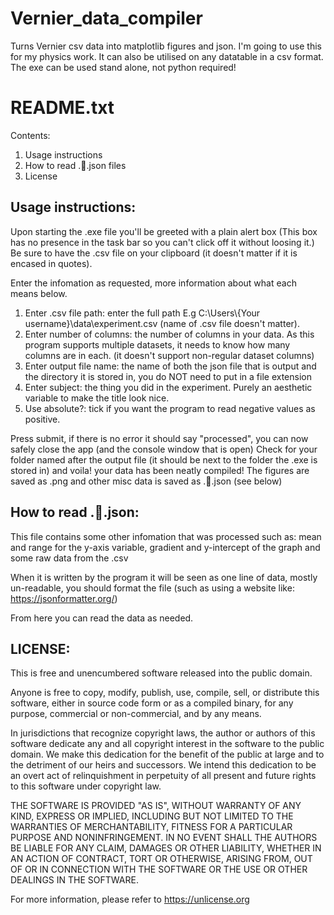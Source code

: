 # Vernier_data_compiler
Turns Vernier csv data into matplotlib figures and json. I'm going to use this for my physics work. It can also be utilised on any datatable in a csv format. The exe can be used stand alone, not python required!

# README.txt
Contents:
1. Usage instructions
2. How to read .🧪.json files
3. License


## Usage instructions:
Upon starting the .exe file you'll be greeted with a plain alert box (This box has no presence in the task bar so you can't click off it without loosing it.) Be sure to have the .csv file on your clipboard (it doesn't matter if it is encased in quotes).

Enter the infomation as requested, more information about what each means below.
1. Enter .csv file path: enter the full path E.g C:\\Users\\{Your username}\\data\\experiment.csv (name of .csv file doesn't matter).
2. Enter number of columns: the number of columns in your data. As this program supports multiple datasets, it needs to know how many columns are in each. (it doesn't support non-regular dataset columns)
3. Enter output file name: the name of both the json file that is output and the directory it is stored in, you do NOT need to put in a file extension
4. Enter subject: the thing you did in the experiment. Purely an aesthetic variable to make the title look nice.
5. Use absolute?: tick if you want the program to read negative values as positive.

Press submit, if there is no error it should say "processed", you can now safely close the app (and the console window that is open)
Check for your folder named after the output file (it should be next to the folder the .exe is stored in) and voila! your data has been neatly compiled! The figures are saved as .png and other misc data is saved as .🧪.json (see below)

## How to read .🧪.json:
This file contains some other infomation that was processed such as: mean and range for the y-axis variable, gradient and y-intercept of the graph and some raw data from the .csv

When it is written by the program it will be seen as one line of data, mostly un-readable, you should format the file (such as using a website like: https://jsonformatter.org/)

From here you can read the data as needed.

## LICENSE:

This is free and unencumbered software released into the public domain.

Anyone is free to copy, modify, publish, use, compile, sell, or
distribute this software, either in source code form or as a compiled
binary, for any purpose, commercial or non-commercial, and by any
means.

In jurisdictions that recognize copyright laws, the author or authors
of this software dedicate any and all copyright interest in the
software to the public domain. We make this dedication for the benefit
of the public at large and to the detriment of our heirs and
successors. We intend this dedication to be an overt act of
relinquishment in perpetuity of all present and future rights to this
software under copyright law.

THE SOFTWARE IS PROVIDED "AS IS", WITHOUT WARRANTY OF ANY KIND,
EXPRESS OR IMPLIED, INCLUDING BUT NOT LIMITED TO THE WARRANTIES OF
MERCHANTABILITY, FITNESS FOR A PARTICULAR PURPOSE AND NONINFRINGEMENT.
IN NO EVENT SHALL THE AUTHORS BE LIABLE FOR ANY CLAIM, DAMAGES OR
OTHER LIABILITY, WHETHER IN AN ACTION OF CONTRACT, TORT OR OTHERWISE,
ARISING FROM, OUT OF OR IN CONNECTION WITH THE SOFTWARE OR THE USE OR
OTHER DEALINGS IN THE SOFTWARE.

For more information, please refer to <https://unlicense.org>
